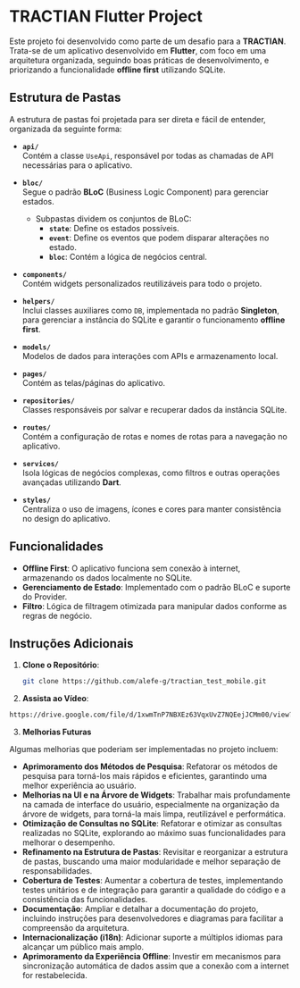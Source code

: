 # TRACTIAN Flutter Project

Este projeto foi desenvolvido como parte de um desafio para a **TRACTIAN**. Trata-se de um aplicativo desenvolvido em **Flutter**, com foco em uma arquitetura organizada, seguindo boas práticas de desenvolvimento, e priorizando a funcionalidade **offline first** utilizando SQLite.

## Estrutura de Pastas

A estrutura de pastas foi projetada para ser direta e fácil de entender, organizada da seguinte forma:

- **`api/`**  
  Contém a classe `UseApi`, responsável por todas as chamadas de API necessárias para o aplicativo.

- **`bloc/`**  
  Segue o padrão **BLoC** (Business Logic Component) para gerenciar estados.  
  - Subpastas dividem os conjuntos de BLoC:  
    - **`state`**: Define os estados possíveis.  
    - **`event`**: Define os eventos que podem disparar alterações no estado.  
    - **`bloc`**: Contém a lógica de negócios central.

- **`components/`**  
  Contém widgets personalizados reutilizáveis para todo o projeto.

- **`helpers/`**  
  Inclui classes auxiliares como `DB`, implementada no padrão **Singleton**, para gerenciar a instância do SQLite e garantir o funcionamento **offline first**.

- **`models/`**  
  Modelos de dados para interações com APIs e armazenamento local.

- **`pages/`**  
  Contém as telas/páginas do aplicativo.

- **`repositories/`**  
  Classes responsáveis por salvar e recuperar dados da instância SQLite.

- **`routes/`**  
  Contém a configuração de rotas e nomes de rotas para a navegação no aplicativo.

- **`services/`**  
  Isola lógicas de negócios complexas, como filtros e outras operações avançadas utilizando **Dart**.

- **`styles/`**  
  Centraliza o uso de imagens, ícones e cores para manter consistência no design do aplicativo.


## Funcionalidades

- **Offline First**: O aplicativo funciona sem conexão à internet, armazenando os dados localmente no SQLite.
- **Gerenciamento de Estado**: Implementado com o padrão BLoC e suporte do Provider.
- **Filtro**: Lógica de filtragem otimizada para manipular dados conforme as regras de negócio.

## Instruções Adicionais

1. **Clone o Repositório**:
   ```bash
   git clone https://github.com/alefe-g/tractian_test_mobile.git
2. **Assista ao Vídeo**:
  ```bash
  https://drive.google.com/file/d/1xwmTnP7NBXEz63VqxUvZ7NQEejJCMm00/view?usp=drivesdk
  ```

3. **Melhorias Futuras**

Algumas melhorias que poderiam ser implementadas no projeto incluem:

- **Aprimoramento dos Métodos de Pesquisa**: Refatorar os métodos de pesquisa para torná-los mais rápidos e eficientes, garantindo uma melhor experiência ao usuário.  
- **Melhorias na UI e na Árvore de Widgets**: Trabalhar mais profundamente na camada de interface do usuário, especialmente na organização da árvore de widgets, para torná-la mais limpa, reutilizável e performática.  
- **Otimização de Consultas no SQLite**: Refatorar e otimizar as consultas realizadas no SQLite, explorando ao máximo suas funcionalidades para melhorar o desempenho.  
- **Refinamento na Estrutura de Pastas**: Revisitar e reorganizar a estrutura de pastas, buscando uma maior modularidade e melhor separação de responsabilidades.  
- **Cobertura de Testes**: Aumentar a cobertura de testes, implementando testes unitários e de integração para garantir a qualidade do código e a consistência das funcionalidades.  
- **Documentação**: Ampliar e detalhar a documentação do projeto, incluindo instruções para desenvolvedores e diagramas para facilitar a compreensão da arquitetura.  
- **Internacionalização (i18n)**: Adicionar suporte a múltiplos idiomas para alcançar um público mais amplo.  
- **Aprimoramento da Experiência Offline**: Investir em mecanismos para sincronização automática de dados assim que a conexão com a internet for restabelecida.
